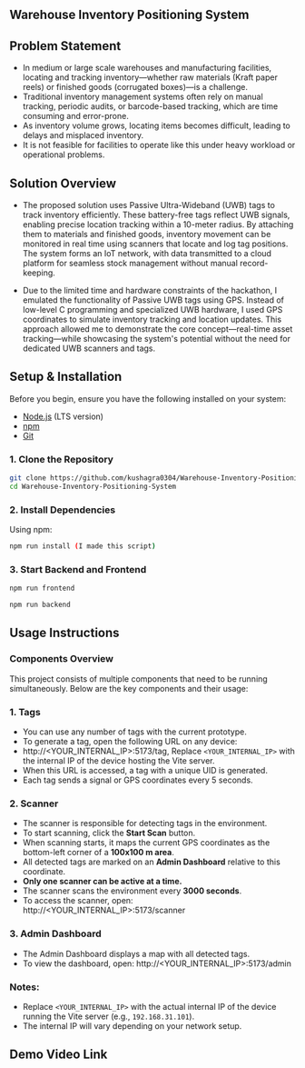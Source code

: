 ## Warehouse Inventory Positioning System

## Problem Statement

- In medium or large scale warehouses and manufacturing facilities, locating and tracking inventory—whether raw materials (Kraft paper reels) or finished goods (corrugated boxes)—is a challenge.
- Traditional inventory management systems often rely on manual tracking, periodic audits, or barcode-based tracking, which are time consuming and error-prone.
- As inventory volume grows, locating items becomes difficult, leading to delays and misplaced inventory.
- It is not feasible for facilities to operate like this under heavy workload or operational problems.

## Solution Overview

- The proposed solution uses Passive Ultra-Wideband (UWB) tags to track inventory efficiently. These battery-free tags reflect UWB signals, enabling precise location tracking within a 10-meter radius. By attaching them to materials and finished goods, inventory movement can be monitored in real time using scanners that locate and log tag positions. The system forms an IoT network, with data transmitted to a cloud platform for seamless stock management without manual record-keeping.

- Due to the limited time and hardware constraints of the hackathon, I emulated the functionality of Passive UWB tags using GPS. Instead of low-level C programming and specialized UWB hardware, I used GPS coordinates to simulate inventory tracking and location updates. This approach allowed me to demonstrate the core concept—real-time asset tracking—while showcasing the system's potential without the need for dedicated UWB scanners and tags.

## Setup & Installation
Before you begin, ensure you have the following installed on your system:

- [Node.js](https://nodejs.org/) (LTS version)
- [npm](https://www.npmjs.com/)
- [Git](https://git-scm.com/)

### 1. Clone the Repository
```sh
git clone https://github.com/kushagra0304/Warehouse-Inventory-Positioning-System
cd Warehouse-Inventory-Positioning-System
```

### 2. Install Dependencies
Using npm:
```sh
npm run install (I made this script)
```

### 3. Start Backend and Frontend
```sh
npm run frontend
```
```sh
npm run backend
```

## Usage Instructions

### Components Overview

This project consists of multiple components that need to be running simultaneously. Below are the key components and their usage:

### 1. Tags
- You can use any number of tags with the current prototype.
- To generate a tag, open the following URL on any device:
- http://<YOUR_INTERNAL_IP>:5173/tag, Replace `<YOUR_INTERNAL_IP>` with the internal IP of the device hosting the Vite server.
- When this URL is accessed, a tag with a unique UID is generated.
- Each tag sends a signal or GPS coordinates every 5 seconds.

### 2. Scanner
- The scanner is responsible for detecting tags in the environment.
- To start scanning, click the **Start Scan** button.
- When scanning starts, it maps the current GPS coordinates as the bottom-left corner of a **100x100 m area**.
- All detected tags are marked on an **Admin Dashboard** relative to this coordinate.
- **Only one scanner can be active at a time.**
- The scanner scans the environment every **3000 seconds**.
- To access the scanner, open:
http://<YOUR_INTERNAL_IP>:5173/scanner

### 3. Admin Dashboard
- The Admin Dashboard displays a map with all detected tags.
- To view the dashboard, open:
http://<YOUR_INTERNAL_IP>:5173/admin

### Notes:
- Replace `<YOUR_INTERNAL_IP>` with the actual internal IP of the device running the Vite server (e.g., `192.168.31.101`).
- The internal IP will vary depending on your network setup.

## Demo Video Link 